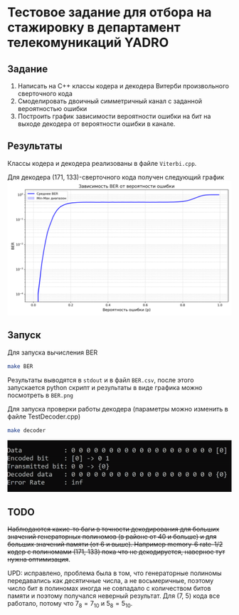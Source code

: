 # Тестовое задание для отбора на стажировку в департамент телекомуникаций YADRO

## Задание
1. Написать на C++ классы кодера и декодера Витерби произвольного сверточного кода
2. Смоделировать двоичный симметричный канал с заданной вероятностью ошибки
3. Построить график зависимости вероятности ошибки на бит на выходе декодера от вероятности ошибки в канале.

## Результаты

Классы кодера и декодера реализованы в файле `Viterbi.cpp`.

Для декодера (171, 133)-сверточного кода получен следующий график  
![BER](https://github.com/nidropakshin2/Viterbi/blob/master/temp/BER.png)

## Запуск
Для запуска вычисления BER 
```bash
make BER
```
Результаты выводятся в `stdout` и в файл `BER.csv`, после этого запускается python скрипт и результаты в виде графика можно посмотреть в `BER.png` 

Для запуска проверки работы декодера (параметры можно изменить в файле TestDecoder.cpp)
```bash
make decoder
```

![Viterbi Decoder in work](https://github.com/nidropakshin2/Viterbi/blob/master/temp/VDAnimation.gif)

## TODO
~~Наблюдаются какие-то баги в точности декодирования для больших значений генераторных полиномов (в районе от 40 и больше) и для больших значений памяти (от 6 и выше). Например memory-6 rate-1/2 кодер с полиномами (171, 133) пока что не декодируется, наверное тут нужна оптимизация~~.

UPD: исправлено, проблема была в том, что генераторные полиномы передавались как десятичные числа, а не восьмеричные, поэтому число бит в полиномах иногда не совпадало с количеством битов памяти и поэтому получался неверный результат. Для (7, 5) кода все работало, потому что $7_8 = 7_{10}$ и $5_8 = 5_{10}$.
